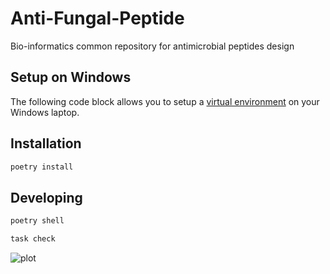 # Anti-Fungal-Peptide
Bio-informatics common repository for antimicrobial peptides design 

## Setup on Windows

The following code block allows you to setup a [virtual environment](https://docs.python.org/3/library/venv.html) on your Windows laptop.

## Installation
```bash
poetry install
```

## Developing
```bash
poetry shell

task check
```
![plot](./directory_1/directory_2/.../directory_n/plot.png)
